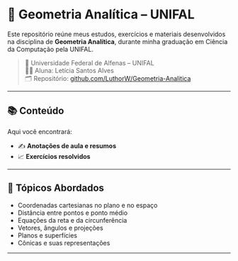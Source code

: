 # 📐 Geometria Analítica – UNIFAL

Este repositório reúne meus estudos, exercícios e materiais desenvolvidos na disciplina de **Geometria Analítica**, durante minha graduação em Ciência da Computação pela UNIFAL.

> 📍 Universidade Federal de Alfenas – UNIFAL  
> 👩‍🎓 Aluna: Letícia Santos Alves  
> 🗂️ Repositório: [github.com/LuthorW/Geometria-Analitica](https://github.com/LuthorW/GeometriaA)

---

## 📚 Conteúdo

Aqui você encontrará:

- ✍️ **Anotações de aula e resumos**
- 📈 **Exercícios resolvidos**

---

## 🧠 Tópicos Abordados

- Coordenadas cartesianas no plano e no espaço
- Distância entre pontos e ponto médio
- Equações da reta e da circunferência
- Vetores, ângulos e projeções
- Planos e superfícies
- Cônicas e suas representações

---
